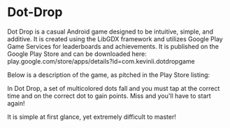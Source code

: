 # Dot-Drop

Dot Drop is a casual Android game designed to be intuitive, simple, and additive. It is created using the LibGDX framework and utilizes Google Play Game Services for leaderboards and achievements. It is published on the Google Play Store and can be downloaded here: play.google.com/store/apps/details?id=com.kevinli.dotdropgame

Below is a description of the game, as pitched in the Play Store listing:

In Dot Drop, a set of multicolored dots fall and you must tap at the correct time and on the correct dot to gain points. Miss and you'll have to start again!

It is simple at first glance, yet extremely difficult to master!
